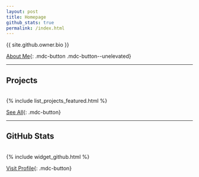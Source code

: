 ```yaml
---
layout: post
title: Homepage
github_stats: true
permalink: /index.html
---
```



{{ site.github.owner.bio }}

[About Me](./about/){: .mdc-button .mdc-button--unelevated}

---

## Projects
<br>
{% include list_projects_featured.html %}

[See All](./projects/){: .mdc-button}

---

## GitHub Stats
<br>
{% include widget_github.html %}

[Visit Profile](//github.com/albertemc2stein/){: .mdc-button}

